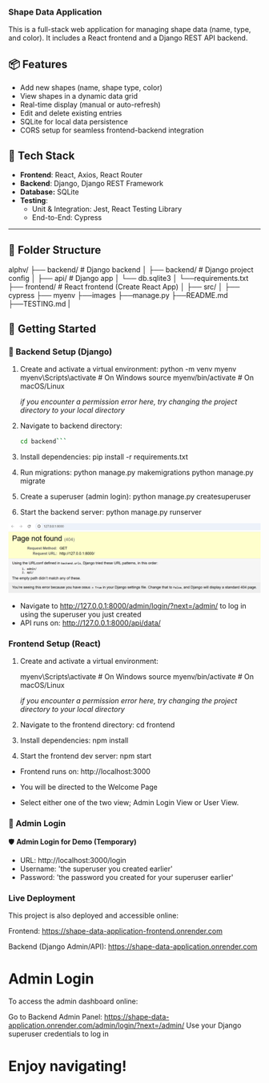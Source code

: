 ### Shape Data Application

This is a full-stack web application for managing shape data (name, type, and color). It includes a React frontend and a Django REST API backend.

## 📦 Features

- Add new shapes (name, shape type, color)
- View shapes in a dynamic data grid
- Real-time display (manual or auto-refresh)
- Edit and delete existing entries
- SQLite for local data persistence
- CORS setup for seamless frontend-backend integration

## 🔧 Tech Stack

- **Frontend**: React, Axios, React Router
- **Backend**: Django, Django REST Framework
- **Database:** SQLite
- **Testing**:
  - Unit & Integration: Jest, React Testing Library
  - End-to-End: Cypress

---

## 📁 Folder Structure

alphv/
├── backend/ # Django backend
│ ├── backend/ # Django project config
│ ├── api/ # Django app
│ └── db.sqlite3
│ └──requirements.txt
├── frontend/ # React frontend (Create React App)
│ ├── src/
│ ├── cypress
├── myenv
├──images
├──manage.py
├──README.md
├──TESTING.md
|

## 🚀 Getting Started

### 🔧 Backend Setup (Django)

1. Create and activate a virtual environment:
   python -m venv myenv
   myenv\Scripts\activate # On Windows
   source myenv/bin/activate # On macOS/Linux

   _if you encounter a permission error here, try changing the project directory to your local directory_

2. Navigate to backend directory:

   ````bash
   cd backend```

   ````

3. Install dependencies:
   pip install -r requirements.txt

4. Run migrations:
   python manage.py makemigrations
   python manage.py migrate

5. Create a superuser (admin login):
   python manage.py createsuperuser

6. Start the backend server:
   python manage.py runserver

![You will see this](/images/server.png)

- Navigate to http://127.0.0.1:8000/admin/login/?next=/admin/ to log in using the superuser you just created
- API runs on: http://127.0.0.1:8000/api/data/

### Frontend Setup (React)

1. Create and activate a virtual environment:

   myenv\Scripts\activate # On Windows
   source myenv/bin/activate # On macOS/Linux

   _if you encounter a permission error here, try changing the project directory to your local directory_

2. Navigate to the frontend directory:
   cd frontend

3. Install dependencies:
   npm install

4. Start the frontend dev server:
   npm start

- Frontend runs on: http://localhost:3000

- You will be directed to the Welcome Page
- Select either one of the two view; Admin Login View or User View.

### 👤 Admin Login

🛡️ **Admin Login for Demo (Temporary)**

- URL: http://localhost:3000/login
- Username: 'the superuser you created earlier'
- Password: 'the password you created for your superuser earlier'

### Live Deployment

This project is also deployed and accessible online:

Frontend: https://shape-data-application-frontend.onrender.com

Backend (Django Admin/API): https://shape-data-application.onrender.com

# Admin Login

To access the admin dashboard online:

Go to Backend Admin Panel: https://shape-data-application.onrender.com/admin/login/?next=/admin/
Use your Django superuser credentials to log in

# Enjoy navigating!
